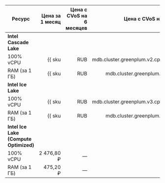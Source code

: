 | Ресурс        | Цена за 1 месяц                                              | Цена с CVoS на 6 месяцев                                                            | Цена с CVoS на 1 год                                                                            |
|---------------|-------------------------------------------------------------:|------------------------------------------------------------------------------------:|------------------------------------------------------------------------------------------------:|
| **Intel Cascade Lake**                                                                                                                                                                                                                                               |
| 100% vCPU     | {{ sku|RUB|mdb.cluster.greenplum.v2.cpu.c100|month|string }} | —                                                                                   | —                                                                                               |
| RAM (за 1 ГБ) | {{ sku|RUB|mdb.cluster.greenplum.v2.ram|month|string }}      | —                                                                                   | —                                                                                               |
| **Intel Ice Lake**                                                                                                                                                                                                                                                   |
| 100% vCPU     | {{ sku|RUB|mdb.cluster.greenplum.v3.cpu.c100|month|string }} | {{ sku|RUB|v1.commitment.selfcheckout.m6.mdb.greenplum.cpu.c100.v3|month|string }} (-15%) | {{ sku|RUB|v1.commitment.selfcheckout.y1.mdb.greenplum.cpu.c100.v3|month|string }} (-22%) |
| RAM (за 1 ГБ) | {{ sku|RUB|mdb.cluster.greenplum.v3.ram|month|string }}      | {{ sku|RUB|v1.commitment.selfcheckout.m6.mdb.greenplum.ram.v3|month|string }} (-15%)      | {{ sku|RUB|v1.commitment.selfcheckout.y1.mdb.greenplum.ram.v3|month|string }} (-22%)      |
| **Intel Ice Lake (Compute Optimized)** |
| 100% vCPU | 2 476,80 ₽ | — | — |
| RAM (за 1 ГБ) | 475,20 ₽ | — | — |
